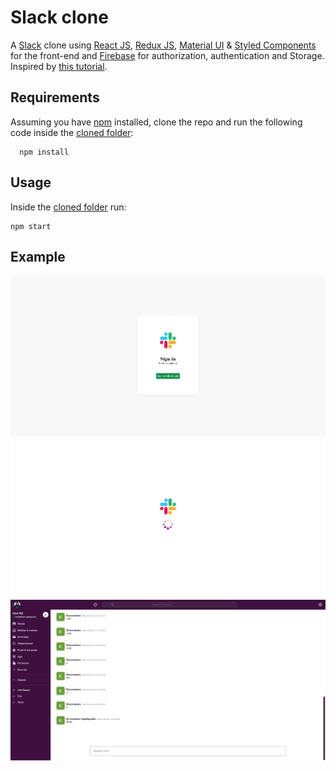 # Slack clone

A [Slack](https://slack.com/intl/en-gr/) clone using [React JS](https://reactjs.org), [Redux JS](https://redux.js.org), [Material UI](https://material-ui.com) & [Styled Components](https://www.codewars.com/users/CyberBoy) for the front-end and [Firebase](https://firebase.google.com) for authorization, authentication and Storage. Inspired by [this tutorial](https://www.youtube.com/watch?v=QiTq5WrWoJw).

## Requirements

Assuming you have [npm](https://www.npmjs.com) installed, clone the repo and run the following code inside the [cloned folder](slack/):

```
  npm install
```

## Usage

Inside the [cloned folder](slack/) run:

```
npm start
```

## Example

<p align="center">
  <img src="img/img1.png" /> 
  <img src="img/img2.png" /> 
  <img src="img/img3.png" /> 
</p>